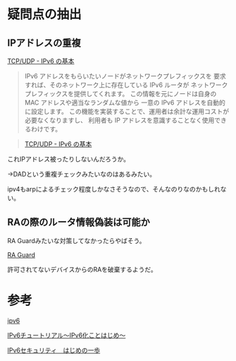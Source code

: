 # 疑問点の抽出

## IPアドレスの重複

[TCP/UDP - IPv6 の基本](https://www.itbook.info/study/ipv6.html)

> IPv6 アドレスをもらいたいノードがネットワークプレフィックスを
> 要求すれば、そのネットワーク上に存在している IPv6 ルータが
> ネットワークプレフィックスを提供してくれます。
> この情報を元にノードは自身の MAC アドレスや適当なランダムな値から
> 一意の IPv6 アドレスを自動的に設定します。
> この機能を実装することで、運用者は余計な運用コストが必要なくなりますし、
> 利用者も IP アドレスを意識することなく使用できるわけです。

> [TCP/UDP - IPv6 の基本](https://www.itbook.info/study/ipv6.html)

これIPアドレス被ったりしないんだろうか。

->DADという重複チェックみたいなのはあるみたい。

ipv4もarpによるチェック程度しかなさそうなので、そんなのりなのかもしれない。

## RAの際のルータ情報偽装は可能か

RA Guardみたいな対策してなかったらやばそう。

[RA Guard](https://techdocassets.pluribusnetworks.com/netvisor/nv1_611/CG/SupportforRouterAdvertisementRAG.html)

許可されてないデバイスからのRAを破棄するようだ。

# 参考

[ipv6](https://www.itbook.info/cat/ipv6.html)

[IPv6チュートリアル～IPv6化ことはじめ～](https://www.nic.ad.jp/sc-sendai/program/iwsc-sendai-d1-4.pdf)

[IPv6セキュリティ　はじめの一歩](https://www.slideshare.net/kenjiohira1/ipv6-73333661)
